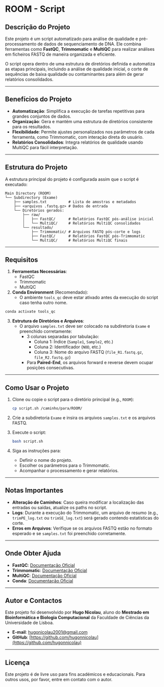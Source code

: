 # ROOM - Script

## Descrição do Projeto

Este projeto é um script automatizado para análise de qualidade e pré-processamento de dados de sequenciamento de DNA. Ele combina ferramentas como **FastQC**, **Trimmomatic** e **MultiQC** para realizar análises em ficheiros FASTQ de maneira organizada e eficiente.

O script opera dentro de uma estrutura de diretórios definida e automatiza as etapas principais, incluindo a análise de qualidade inicial, o corte de sequências de baixa qualidade ou contaminantes para além de gerar relatórios consolidados.

---

## Benefícios do Projeto

- **Automatização**: Simplifica a execução de tarefas repetitivas para grandes conjuntos de dados.
- **Organização**: Gera e mantém uma estrutura de diretórios consistente para os resultados.
- **Flexibilidade**: Permite ajustes personalizados nos parâmetros de cada ferramenta, como Trimmomatic, com interação direta do usuário.
- **Relatórios Consolidados**: Integra relatórios de qualidade usando MultiQC para fácil interpretação.

---

## Estrutura do Projeto

A estrutura principal do projeto é configurada assim que o script é executado:

```
Main Directory (ROOM)
└── Subdirectory (Exame)
    ├── samples.txt          # Lista de amostras e metadados
    ├── <arquivos .fastq.gz> # Dados de entrada
    └── Diretórios gerados:
        ├── raw/
        │   ├── FastQC/      # Relatórios FastQC pós-análise inicial
        │   └── MultiQC/     # Relatórios MultiQC consolidados
        └── resultado/
            ├── Trimmomatic/ # Arquivos FASTQ pós-corte e logs
            ├── FastQC/      # Relatórios FastQC pós-Trimmomatic
            └── MultiQC/     # Relatórios MultiQC finais
```

---

## Requisitos

1. **Ferramentas Necessárias**:
   - FastQC
   - Trimmomatic
   - MultiQC
2. **Conda Environment** (Recomendado):
   - O ambiente `tools_qc` deve estar ativado antes da execução do script caso tenha outro nome.

```bash
conda activate tools_qc
```

3. **Estrutura de Diretórios e Arquivos**:
   - O arquivo `samples.txt` deve ser colocado na subdiretoria `Exame` e preenchido corretamente:
     - 3 colunas separadas por tabulação:
       - Coluna 1: Índice (`Sample1`, `Sample2`, etc.)
       - Coluna 2: Identificador (`NOD`, etc.)
       - Coluna 3: Nome do arquivo FASTQ (`file_R1.fastq.gz`, `file_R2.fastq.gz`)
     - Para **Paired-End**, os arquivos forward e reverse devem ocupar posições consecutivas.

---

## Como Usar o Projeto

1. Clone ou copie o script para o diretório principal (e.g., `ROOM`):
   ```bash
   cp script.sh /caminho/para/ROOM/
   ```

2. Crie a subdiretoria `Exame` e insira os arquivos `samples.txt` e os arquivos FASTQ.

3. Execute o script:
   ```bash
   bash script.sh
   ```

4. Siga as instruções para:
   - Definir o nome do projeto.
   - Escolher os parâmetros para o Trimmomatic.
   - Acompanhar o processamento e gerar relatórios.

---

## Notas Importantes

- **Alteração de Caminhos**: Caso queira modificar a localização das entradas ou saídas, atualize os paths no script. 
- **Logs**: Durante a execução do Trimmomatic, um arquivo de resumo (e.g., `trimPE_log.txt` ou `trimSE_log.txt`) será gerado contendo estatísticas do corte.
- **Erros em Arquivos**: Verifique se os arquivos FASTQ estão no formato esperado e se `samples.txt` foi preenchido corretamente.

---

## Onde Obter Ajuda

- **FastQC**: [Documentação Oficial](https://github.com/s-andrews/FastQC)
- **Trimmomatic**: [Documentação Oficial](https://github.com/timflutre/trimmomatic)
- **MultiQC**: [Documentação Oficial](https://multiqc.info/)
- **Conda**: [Documentação Oficial](https://docs.conda.io/projects/conda/en/latest/user-guide/tasks/manage-environments.html)

---

## Autor e Contactos

Este projeto foi desenvolvido por **Hugo Nicolau**, aluno do **Mestrado em Bioinformática e Biologia Computacional** da Faculdade de Ciências da Universidade de Lisboa.

- **E-mail**: hugonicolau2001@gmail.com
- **GitHub**: [https://github.com/hugonnicolau](https://github.com/hugonnicolau)

---

## Licença

Este projeto é de livre uso para fins académicos e educacionais. Para outros usos, por favor, entre em contato com o autor.
